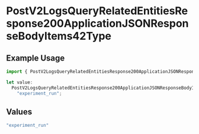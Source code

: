 # PostV2LogsQueryRelatedEntitiesResponse200ApplicationJSONResponseBodyItems42Type

## Example Usage

```typescript
import { PostV2LogsQueryRelatedEntitiesResponse200ApplicationJSONResponseBodyItems42Type } from "orq-poc-typescript-multi-env-version/models/operations";

let value:
  PostV2LogsQueryRelatedEntitiesResponse200ApplicationJSONResponseBodyItems42Type =
    "experiment_run";
```

## Values

```typescript
"experiment_run"
```
